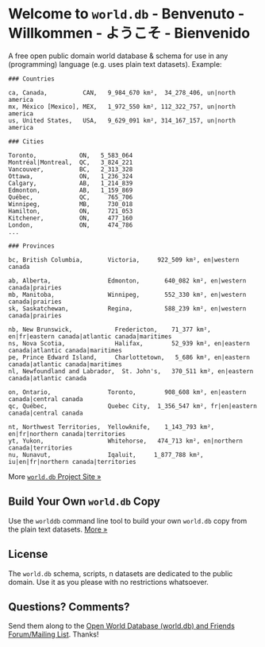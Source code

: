 # Welcome to `world.db` - Benvenuto - Willkommen - ようこそ - Bienvenido


A free open public domain world database & schema
for use in any (programming) language
(e.g. uses plain text datasets). Example:

~~~
### Countries

ca, Canada,          CAN,   9_984_670 km²,  34_278_406, un|north america
mx, México [Mexico], MEX,   1_972_550 km², 112_322_757, un|north america
us, United States,   USA,   9_629_091 km², 314_167_157, un|north america
~~~

~~~
### Cities

Toronto,            ON,   5_583_064
Montréal|Montreal,  QC,   3_824_221
Vancouver,          BC,   2_313_328
Ottawa,             ON,   1_236_324
Calgary,            AB,   1_214_839
Edmonton,           AB,   1_159_869
Québec,             QC,     765_706
Winnipeg,           MB,     730_018
Hamilton,           ON,     721_053
Kitchener,          ON,     477_160
London,             ON,     474_786
...
~~~

~~~
### Provinces

bc, British Columbia,       Victoria,     922_509 km², en|western canada

ab, Alberta,                Edmonton,       640_082 km², en|western canada|prairies
mb, Manitoba,               Winnipeg,       552_330 km², en|western canada|prairies
sk, Saskatchewan,           Regina,         588_239 km², en|western canada|prairies

nb, New Brunswick,            Fredericton,    71_377 km², en|fr|eastern canada|atlantic canada|maritimes
ns, Nova Scotia,              Halifax,        52_939 km², en|eastern canada|atlantic canada|maritimes
pe, Prince Edward Island,     Charlottetown,   5_686 km², en|eastern canada|atlantic canada|maritimes
nl, Newfoundland and Labrador,  St. John's,   370_511 km², en|eastern canada|atlantic canada

on, Ontario,                Toronto,        908_608 km², en|eastern canada|central canada
qc, Québec,                 Quebec City,  1_356_547 km², fr|en|eastern canada|central canada

nt, Northwest Territories,  Yellowknife,    1_143_793 km², en|fr|northern canada|territories
yt, Yukon,                  Whitehorse,   474_713 km², en|northern canada|territories
nu, Nunavut,                Iqaluit,     1_877_788 km², iu|en|fr|northern canada|territories
~~~


More [`world.db` Project Site »](http://openmundi.github.io)


## Build Your Own `world.db` Copy

Use the `worlddb` command line tool to build your own `world.db` copy
from the plain text datasets. [More »](http://openmundi.github.io/build.html)


## License

The `world.db` schema, scripts, n datasets are dedicated to the public domain.
Use it as you please with no restrictions whatsoever.

## Questions? Comments?

Send them along to the [Open World Database (world.db) and Friends Forum/Mailing List](http://groups.google.com/group/openmundi). 
Thanks!

